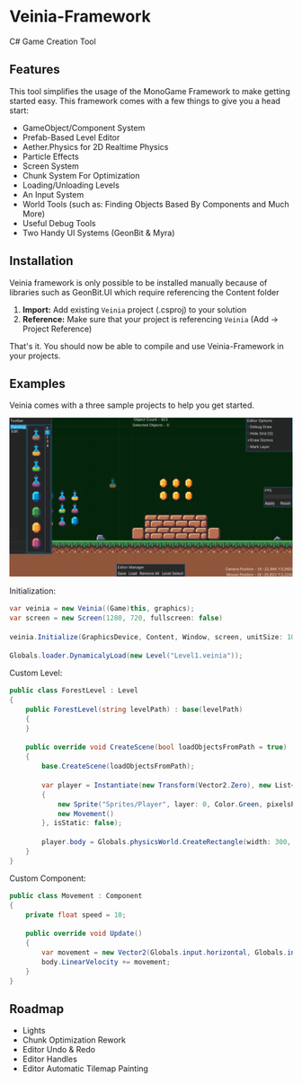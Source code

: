 # Veinia-Framework
C# Game Creation Tool

## Features
This tool simplifies the usage of the MonoGame Framework to make getting started easy.
This framework comes with a few things to give you a head start:
* GameObject/Component System
* Prefab-Based Level Editor
* Aether.Physics for 2D Realtime Physics
* Particle Effects
* Screen System
* Chunk System For Optimization
* Loading/Unloading Levels
* An Input System
* World Tools (such as: Finding Objects Based By Components and Much More)
* Useful Debug Tools
* Two Handy UI Systems (GeonBit & Myra)

## Installation

Veinia framework is only possible to be installed manually because of libraries such as GeonBit.UI which require referencing the Content folder

1. **Import:** Add existing ```Veinia``` project (.csproj) to your solution
2. **Reference:** Make sure that your project is referencing ```Veinia``` (Add -> Project Reference)

That's it. You should now be able to compile and use Veinia-Framework in your projects.

## Examples
Veinia comes with a three sample projects to help you get started.

<img src="Images/PlatformerSampleEditor.png">

Initialization:
```csharp
var veinia = new Veinia((Game)this, graphics);
var screen = new Screen(1280, 720, fullscreen: false)

veinia.Initialize(GraphicsDevice, Content, Window, screen, unitSize: 100, Vector2.UnitY * -20);

Globals.loader.DynamicalyLoad(new Level("Level1.veinia"));
```

Custom Level:
```csharp
public class ForestLevel : Level
{
	public ForestLevel(string levelPath) : base(levelPath)
	{
	}

	public override void CreateScene(bool loadObjectsFromPath = true)
	{
		base.CreateScene(loadObjectsFromPath);

		var player = Instantiate(new Transform(Vector2.Zero), new List<Component>
		{
			new Sprite("Sprites/Player", layer: 0, Color.Green, pixelsPerUnit: 200),
			new Movement()
		}, isStatic: false);

		player.body = Globals.physicsWorld.CreateRectangle(width: 300, height: 100, density: 1, bodyType: BodyType.Dynamic);
	}
}
```

Custom Component:
```csharp
public class Movement : Component
{
	private float speed = 10;

	public override void Update()
	{
		var movement = new Vector2(Globals.input.horizontal, Globals.input.vertical) * speed;
		body.LinearVelocity += movement;
	}
}
```

## Roadmap

* Lights
* Chunk Optimization Rework
* Editor Undo & Redo
* Editor Handles
* Editor Automatic Tilemap Painting
